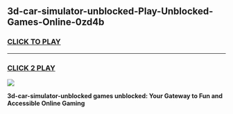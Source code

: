 
## 3d-car-simulator-unblocked-Play-Unblocked-Games-Online-0zd4b
<h3>
<a href="https://premium76.site?title=3d-car-simulator-unblocked&ref=25A">CLICK TO PLAY</a></h3>
<hr>

<h3>
<a href="https://premium76.site?title=3d-car-simulator-unblocked&ref=25A">CLICK 2 PLAY</a>
  
</h3>

<a href="https://premium76.site?title=3d-car-simulator-unblocked&ref=25A"><img src="https://clearcache.store/games.png"></a>


**3d-car-simulator-unblocked games unblocked: Your Gateway to Fun and Accessible Online Gaming**
